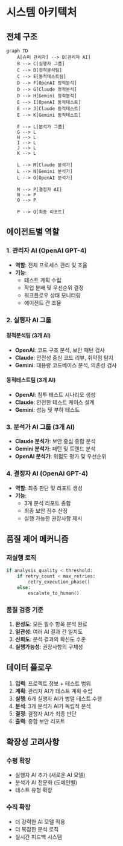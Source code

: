# 시스템 아키텍처

## 전체 구조

```mermaid
graph TD
    A[슈퍼 관리자] --> B[관리자 AI]
    B --> C[실행자 그룹]
    C --> D[정적분석팀]
    C --> E[동적테스트팀]
    D --> F[OpenAI 정적분석]
    D --> G[Claude 정적분석]
    D --> H[Gemini 정적분석]
    E --> I[OpenAI 동적테스트]
    E --> J[Claude 동적테스트]
    E --> K[Gemini 동적테스트]
    
    F --> L[분석가 그룹]
    G --> L
    H --> L
    I --> L
    J --> L
    K --> L
    
    L --> M[Claude 분석가]
    L --> N[Gemini 분석가]
    L --> O[OpenAI 분석가]
    
    M --> P[결정자 AI]
    N --> P
    O --> P
    
    P --> Q[최종 리포트]
```

## 에이전트별 역할

### 1. 관리자 AI (OpenAI GPT-4)
- **역할**: 전체 프로세스 관리 및 조율
- **기능**:
  - 테스트 계획 수립
  - 작업 분배 및 우선순위 결정
  - 워크플로우 상태 모니터링
  - 에이전트 간 조율

### 2. 실행자 AI 그룹
#### 정적분석팀 (3개 AI)
- **OpenAI**: 코드 구조 분석, 보안 패턴 검사
- **Claude**: 안전성 중심 코드 리뷰, 취약점 탐지
- **Gemini**: 대용량 코드베이스 분석, 의존성 검사

#### 동적테스트팀 (3개 AI)
- **OpenAI**: 침투 테스트 시나리오 생성
- **Claude**: 안전한 테스트 케이스 설계
- **Gemini**: 성능 및 부하 테스트

### 3. 분석가 AI 그룹 (3개 AI)
- **Claude 분석가**: 보안 중심 종합 분석
- **Gemini 분석가**: 패턴 및 트렌드 분석
- **OpenAI 분석가**: 위험도 평가 및 우선순위

### 4. 결정자 AI (OpenAI GPT-4)
- **역할**: 최종 판단 및 리포트 생성
- **기능**:
  - 3개 분석 리포트 종합
  - 최종 보안 점수 산정
  - 실행 가능한 권장사항 제시

## 품질 제어 메커니즘

### 재실행 로직
```python
if analysis_quality < threshold:
    if retry_count < max_retries:
        retry_execution_phase()
    else:
        escalate_to_human()
```

### 품질 검증 기준
1. **완성도**: 모든 필수 항목 분석 완료
2. **일관성**: 여러 AI 결과 간 일치도
3. **신뢰도**: 분석 결과의 확신도 수준
4. **실행가능성**: 권장사항의 구체성

## 데이터 플로우

1. **입력**: 프로젝트 정보 + 테스트 범위
2. **계획**: 관리자 AI가 테스트 계획 수립
3. **실행**: 6개 실행자 AI가 병렬 테스트 수행
4. **분석**: 3개 분석가 AI가 독립적 분석
5. **결정**: 결정자 AI가 최종 판단
6. **출력**: 종합 보안 리포트

## 확장성 고려사항

### 수평 확장
- 실행자 AI 추가 (새로운 AI 모델)
- 분석가 AI 전문화 (도메인별)
- 테스트 유형 확장

### 수직 확장
- 더 강력한 AI 모델 적용
- 더 복잡한 분석 로직
- 실시간 피드백 시스템